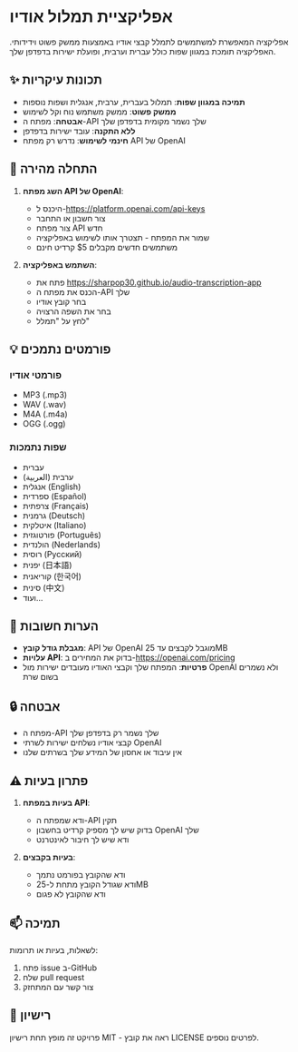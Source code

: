 # אפליקציית תמלול אודיו

אפליקציה המאפשרת למשתמשים לתמלל קבצי אודיו באמצעות ממשק פשוט וידידותי. האפליקציה תומכת במגוון שפות כולל עברית וערבית, ופועלת ישירות בדפדפן שלך.

## ✨ תכונות עיקריות

- **תמיכה במגוון שפות**: תמלול בעברית, ערבית, אנגלית ושפות נוספות
- **ממשק פשוט**: ממשק משתמש נוח וקל לשימוש
- **אבטחה**: מפתח ה-API שלך נשמר מקומית בדפדפן שלך
- **ללא התקנה**: עובד ישירות בדפדפן
- **חינמי לשימוש**: נדרש רק מפתח API של OpenAI

## 🚀 התחלה מהירה

1. **השג מפתח API של OpenAI**:
   - היכנס ל-https://platform.openai.com/api-keys
   - צור חשבון או התחבר
   - צור מפתח API חדש
   - שמור את המפתח - תצטרך אותו לשימוש באפליקציה
   - משתמשים חדשים מקבלים $5 קרדיט חינם

2. **השתמש באפליקציה**:
   - פתח את https://sharpop30.github.io/audio-transcription-app
   - הכנס את מפתח ה-API שלך
   - בחר קובץ אודיו
   - בחר את השפה הרצויה
   - לחץ על "תמלל"

## 💡 פורמטים נתמכים

### פורמטי אודיו
- MP3 (.mp3)
- WAV (.wav)
- M4A (.m4a)
- OGG (.ogg)

### שפות נתמכות
- עברית
- ערבית (العربية)
- אנגלית (English)
- ספרדית (Español)
- צרפתית (Français)
- גרמנית (Deutsch)
- איטלקית (Italiano)
- פורטוגזית (Português)
- הולנדית (Nederlands)
- רוסית (Русский)
- יפנית (日本語)
- קוריאנית (한국어)
- סינית (中文)
- ועוד...

## 📝 הערות חשובות

- **מגבלת גודל קובץ**: API של OpenAI מוגבל לקבצים עד 25MB
- **עלויות API**: בדוק את המחירים ב-https://openai.com/pricing
- **פרטיות**: המפתח שלך וקבצי האודיו מעובדים ישירות מול OpenAI ולא נשמרים בשום שרת

## 🔒 אבטחה

- מפתח ה-API שלך נשמר רק בדפדפן שלך
- קבצי אודיו נשלחים ישירות לשרתי OpenAI
- אין עיבוד או אחסון של המידע שלך בשרתים שלנו

## ⚠️ פתרון בעיות

1. **בעיות במפתח API**:
   - ודא שמפתח ה-API תקין
   - בדוק שיש לך מספיק קרדיט בחשבון OpenAI שלך
   - ודא שיש לך חיבור לאינטרנט

2. **בעיות בקבצים**:
   - ודא שהקובץ בפורמט נתמך
   - ודא שגודל הקובץ מתחת ל-25MB
   - ודא שהקובץ לא פגום

## 📫 תמיכה

לשאלות, בעיות או תרומות:
1. פתח issue ב-GitHub
2. שלח pull request
3. צור קשר עם המתחזק

## 📄 רישיון

פרויקט זה מופץ תחת רישיון MIT - ראה את קובץ LICENSE לפרטים נוספים.
